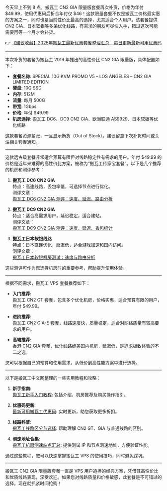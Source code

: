 
今天早上不到 8 点，搬瓦工 CN2 GIA 限量版套餐再次补货，价格为年付 $49.99，使用优惠码后折合年付仅 $46！这款限量套餐不仅是搬瓦工价格最实惠的方案之一，同时也是当前性价比最高的选择，尤其适合个人用户。该套餐提供 CN2 GIA、日本软银等多条优化线路，有需求的朋友可尽快入手，错过这次可能需要再等一个月才会补货。

👉 [【建议收藏】2025年搬瓦工最新优惠套餐整理汇总 - 每日更新最新可用优惠码](https://bit.ly/banwagon)

---


本次补货的套餐为搬瓦工 2019 年推出的高性价比 CN2 GIA 限量版，具体配置如下：

- **套餐名称**: SPECIAL 10G KVM PROMO V5 – LOS ANGELES – CN2 GIA LIMITED EDITION  
- **硬盘**: 10G SSD  
- **内存**: 512M  
- **流量**: 每月 500G  
- **带宽**: 1Gbps  
- **价格**: 年付 $49.99  
- **机房选择**: 搬瓦工 DC6、DC9 CN2 GIA、欧洲联通 AS9929、日本软银等优化线路  

这款套餐资源紧张，一旦显示断货（Out of Stock），建议留意下次补货时间或关注相关套餐通知。

---


这款远古级套餐非常适合预算有限但对线路稳定性有需求的用户。年付 $49.99 的价格是近年来难得的高性价比方案，被称为“搬瓦工传家宝套餐”。以下是几个推荐的机房和测评参考：

1. **搬瓦工 DC6 CN2 GIA**  
   特点：高速线路，丢包率低，可选择节点进行优化。  
   测评文章：  
   [搬瓦工 DC6 CN2 GIA 测评：速度、延迟、路由分析](https://www.bwgyhw.cn/bandwagonhost-dc6-cn2-gia-test-2023/)  

2. **搬瓦工 DC9 CN2 GIA**  
   特点：适合高需求用户，延迟稳定，适合建站。  
   测评文章：  
   [搬瓦工 DC9 CN2 GIA 测评：速度、延迟、丢包统计](https://www.bwgyhw.cn/bandwagonhost-dc9-cn2-gia-test-2023/)  

3. **搬瓦工日本软银线路**  
   特点：日本直连优化，延迟低，适合游戏加速和国内访问。  
   测评文章：  
   [搬瓦工日本软银机房测试：速度与路由分析](https://www.bwgyhw.cn/bandwagonhost-jp-softbank-test-2022/)  

这些测评可作为您选择机房时的重要参考，帮助提升使用体验。

---


根据不同需求，搬瓦工 VPS 套餐推荐如下：

- **入门推荐**:  
  搬瓦工 CN2 GT 套餐，包含多个优化机房，价格实惠，适合预算有限的用户，年付 $49.99。  

- **进阶推荐**:  
  搬瓦工 CN2 GIA-E 套餐，线路速度快，质量稳定，适合对网络质量有较高要求的用户。  

- **高端推荐**:  
  香港 CN2 GIA 套餐，优化线路媲美国内机房，延迟低，是追求极致体验的不二之选。  

您可以根据自己的预算和使用需求，从低价到高性能方案中进行选择。

---


以下是搬瓦工中文网整理的一些实用教程和攻略：

1. **新手指南**:  
   [搬瓦工新手入门教程](https://www.bwgyhw.cn/bandwagonhost-introduction-2019/): 包括介绍、机房推荐及购买操作指引。  

2. **优惠码更新**:  
   [最新可用搬瓦工优惠码](https://www.bwgyhw.cn/bandwagonhost-lastest-promo/): 实时更新，助您获取更多折扣。  

3. **线路科普**:  
   [搬瓦工线路区分与选择](https://www.bwgyhw.cn/bandwagonhost-cn2-gt-gia-163/): 帮助理解 CN2 GT、GIA 与普通线路的区别。  

4. **测速地址合集**:  
   [搬瓦工机房测速站点汇总](https://www.bwgyhw.cn/bandwagonhost-demo-site/): 提供测试 IP 和节点测速地址，方便验证性能。  

通过这些教程，您可以快速掌握搬瓦工 VPS 的使用技巧，同时避免踩坑。

---

搬瓦工 CN2 GIA 限量版套餐一直是 VPS 用户追捧的经典方案，凭借其高性价比和优质线路表现，深受欢迎。如果您对线路质量和价格敏感，此套餐是不可错过的选择。现在就抓紧时间抢购！
